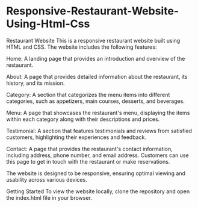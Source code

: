 # Responsive-Restaurant-Website-Using-Html-Css

Restaurant Website
This is a responsive restaurant website built using HTML and CSS. The website includes the following features:

Home: A landing page that provides an introduction and overview of the restaurant.

About: A page that provides detailed information about the restaurant, its history, and its mission.

Category: A section that categorizes the menu items into different categories, such as appetizers, main courses, desserts, and beverages.

Menu: A page that showcases the restaurant's menu, displaying the items within each category along with their descriptions and prices.

Testimonial: A section that features testimonials and reviews from satisfied customers, highlighting their experiences and feedback.

Contact: A page that provides the restaurant's contact information, including address, phone number, and email address. Customers can use this page to get in touch with the restaurant or make reservations.

The website is designed to be responsive, ensuring optimal viewing and usability across various devices.

Getting Started
To view the website locally, clone the repository and open the index.html file in your browser.
